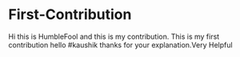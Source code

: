 # First-Contribution
Hi this is HumbleFool and this is my contribution.
This is my first contribution
hello #kaushik thanks for your explanation.Very Helpful
